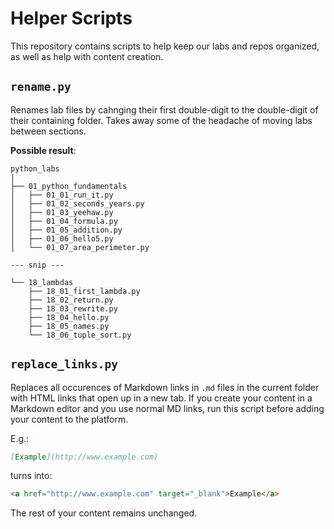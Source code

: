 # Helper Scripts

This repository contains scripts to help keep our labs and repos organized, as well as help with content creation.

## `rename.py`

Renames lab files by cahnging their first double-digit to the double-digit of their containing folder. Takes away some of the headache of moving labs between sections.

**Possible result**:

```text
python_labs
|
├── 01_python_fundamentals
│   ├── 01_01_run_it.py
│   ├── 01_02_seconds_years.py
│   ├── 01_03_yeehaw.py
│   ├── 01_04_formula.py
│   ├── 01_05_addition.py
│   ├── 01_06_hello5.py
│   └── 01_07_area_perimeter.py

--- snip ---

└── 18_lambdas
    ├── 18_01_first_lambda.py
    ├── 18_02_return.py
    ├── 18_03_rewrite.py
    ├── 18_04_hello.py
    ├── 18_05_names.py
    └── 18_06_tuple_sort.py
```

## `replace_links.py`

Replaces all occurences of Markdown links in `.md` files in the current folder with HTML links that open up in a new tab. If you create your content in a Markdown editor and you use normal MD links, run this script before adding your content to the platform.

E.g.:

```md
[Example](http://www.example.com)
```

turns into:

```html
<a href="http://www.example.com" target="_blank">Example</a>
```

The rest of your content remains unchanged.
